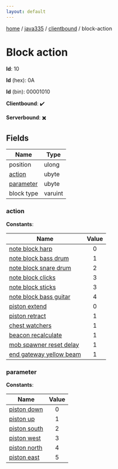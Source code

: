 ```yaml
---
layout: default
---
```


[home](/)  /  [java335](/protocol/java335)  /  [clientbound](/protocol/java335/clientbound)  /  block-action

# Block action

**Id**: 10

**Id** (hex): 0A

**Id** (bin): 00001010

**Clientbound**: ✔️

**Serverbound**: ✖️

## Fields

Name | Type
---|---
position | ulong
[action](#action) | ubyte
[parameter](#parameter) | ubyte
block type | varuint

### action

**Constants**:

Name | Value
---|:---:
[note block harp](action_note-block-harp) | 0
[note block bass drum](action_note-block-bass-drum) | 1
[note block snare drum](action_note-block-snare-drum) | 2
[note block clicks](action_note-block-clicks) | 3
[note block sticks](action_note-block-sticks) | 3
[note block bass guitar](action_note-block-bass-guitar) | 4
[piston extend](action_piston-extend) | 0
[piston retract](action_piston-retract) | 1
[chest watchers](action_chest-watchers) | 1
[beacon recalculate](action_beacon-recalculate) | 1
[mob spawner reset delay](action_mob-spawner-reset-delay) | 1
[end gateway yellow beam](action_end-gateway-yellow-beam) | 1

### parameter

**Constants**:

Name | Value
---|:---:
[piston down](parameter_piston-down) | 0
[piston up](parameter_piston-up) | 1
[piston south](parameter_piston-south) | 2
[piston west](parameter_piston-west) | 3
[piston north](parameter_piston-north) | 4
[piston east](parameter_piston-east) | 5

